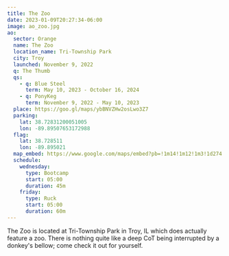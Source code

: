 ```yaml
---
title: The Zoo
date: 2023-01-09T20:27:34-06:00
image: ao_zoo.jpg
ao:
  sector: Orange
  name: The Zoo
  location_name: Tri-Township Park
  city: Troy
  launched: November 9, 2022
  q: The Thumb
  qs:
    - q: Blue Steel
      term: May 10, 2023 - October 16, 2024
    - q: PonyKeg
      term: November 9, 2022 - May 10, 2023
  place: https://goo.gl/maps/ybBNVZHw2osLwo3Z7
  parking:
    lat: 38.72831200051005
    lon: -89.89507653172988
  flag:
    lat: 38.728511
    lon: -89.895021
  map_embed: https://www.google.com/maps/embed?pb=!1m14!1m12!1m3!1d274.9082744659532!2d-89.89500919565761!3d38.72847753208137!2m3!1f0!2f0!3f0!3m2!1i1024!2i768!4f13.1!5e1!3m2!1sen!2sus!4v1690853539518!5m2!1sen!2sus
  schedule:
    wednesday:
      type: Bootcamp
      start: 05:00
      duration: 45m
    friday:
      type: Ruck
      start: 05:00
      duration: 60m
---
```

The Zoo is located at Tri-Township Park in Troy, IL which does actually feature a zoo.
There is nothing quite like a deep CoT being interrupted by a donkey's bellow; come check it out for yourself.
